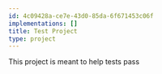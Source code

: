 ```yaml
---
id: 4c09428a-ce7e-43d0-85da-6f671453c06f
implementations: []
title: Test Project
type: project
---
```


This project is meant to help tests pass
